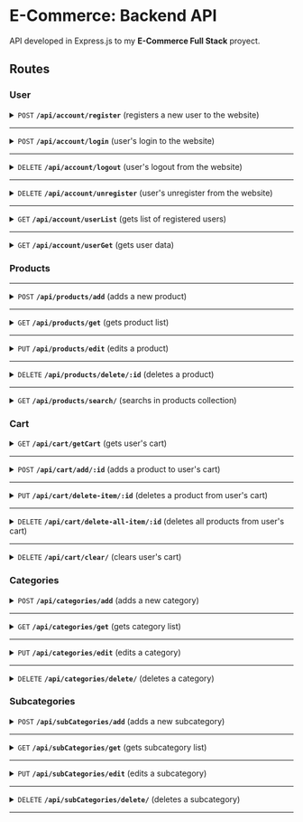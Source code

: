 # E-Commerce: Backend API

API developed in Express.js to my **E-Commerce Full Stack** proyect.

## Routes

### User

<details>
<summary><code>POST</code> <code><b>/api/account/register</b></code> (registers a new user to the website)</summary>

##### Parameters

> | <b>name</b> | <b>type</b> | <b>description</b> | <b>Received in</b> |
> | ----------- | ----------- | ------------------ | ------------------ |
> | username    | required    | User's username    | body               |
> | name        | required    | User's full name   | body               |
> | email       | required    | User's email       | body               |
> | password    | required    | User's password    | body               |
> | avatar      | optional    | User's avatar      | body               |

 </details>

---

<details>
<summary><code>POST</code> <code><b>/api/account/login</b></code> (user's login to the website)</summary>

##### Parameters

> | <b>name</b> | <b>type</b> | <b>description</b>                | <b>Received in</b> |
> | ----------- | ----------- | --------------------------------- | ------------------ |
> | email       | required    | User's email                      | body               |
> | password    | required    | User's password                   | body               |
> | remember    | optional    | If exists, session doesn't expire | body               |

 </details>

---

<details>
<summary><code>DELETE</code> <code><b>/api/account/logout</b></code> (user's logout from the website)</summary>

##### Parameters

> | <b>name</b> | <b>type</b> | <b>description</b> | <b>Received in</b> |
> | ----------- | ----------- | ------------------ | ------------------ |
> | \_id        | required    | User's \_ID        | cookies            |

 </details>

---

<details>
<summary><code>DELETE</code> <code><b>/api/account/unregister</b></code> (user's unregister from the website)</summary>

##### Parameters

> | <b>name</b> | <b>type</b> | <b>description</b> | <b>Received in</b> |
> | ----------- | ----------- | ------------------ | ------------------ |
> | \_id        | required    | User's \_ID        | cookies            |

 </details>

---

<details>
<summary><code>GET</code> <code><b>/api/account/userList</b></code> (gets list of registered users)</summary>

##### Parameters

> | <b>name</b>   | <b>type</b> | <b>description</b>   | <b>Received in</b> |
> | ------------- | ----------- | -------------------- | ------------------ |
> | authorization | required    | User's token (admin) | headers            |

 </details>

---

<details>
<summary><code>GET</code> <code><b>/api/account/userGet</b></code> (gets user data)</summary>

##### Parameters

> | <b>name</b>   | <b>type</b> | <b>description</b> | <b>Received in</b> |
> | ------------- | ----------- | ------------------ | ------------------ |
> | authorization | required    | User's token       | headers            |

 </details>

### Products

---

<details>
<summary><code>POST</code> <code><b>/api/products/add</b></code> (adds a new product)</summary>

##### Parameters

> | <b>name</b>   | <b>type</b> | <b>description</b>               | <b>Received in</b> |
> | ------------- | ----------- | -------------------------------- | ------------------ |
> | authorization | required    | User's token (admin)             | headers            |
> | prod_id       | required    | Product's storage ID.            | body               |
> | name          | required    | Product's name.                  | body               |
> | price         | required    | Product's price.                 | body               |
> | tags          | required    | Product's tags.                  | body               |
> | category      | required    | Product's categories.            | body               |
> | subCategory   | optional    | Product's subcategories.         | body               |
> | desc          | optional    | Product's description.           | body               |
> | img           | required    | Product's image (type and data). | body               |
> | reputation    | optional    | Product's reputation.            | body               |
> | brand         | required    | Product's brand.                 | body               |
> | color         | optional    | Product's color.                 | body               |

 </details>

---

<details>
<summary><code>GET</code> <code><b>/api/products/get</b></code> (gets product list)</summary>

##### Parameters

> | <b>name</b> | <b>type</b> | <b>description</b> | <b>Received in</b> |
> | ----------- | ----------- | ------------------ | ------------------ |
> | None        | required    | N/A                |                    |

 </details>

---

<details>
<summary><code>PUT</code> <code><b>/api/products/edit</b></code> (edits a product)</summary>

##### Parameters

> | <b>name</b>   | <b>type</b> | <b>description</b>               | <b>Received in</b> |
> | ------------- | ----------- | -------------------------------- | ------------------ |
> | authorization | required    | User's token (admin)             | headers            |
> | \_id          | required    | Product's collection ID.         | body               |
> | prod_id       | required    | Product's storage ID.            | body               |
> | name          | required    | Product's name.                  | body               |
> | price         | required    | Product's price.                 | body               |
> | tags          | required    | Product's tags.                  | body               |
> | category      | required    | Product's categories.            | body               |
> | subCategory   | optional    | Product's subcategories.         | body               |
> | desc          | optional    | Product's description.           | body               |
> | img           | required    | Product's image (type and data). | body               |
> | reputation    | optional    | Product's reputation.            | body               |
> | brand         | required    | Product's brand.                 | body               |
> | color         | optional    | Product's color.                 | body               |

 </details>

---

<details>
<summary><code>DELETE</code> <code><b>/api/products/delete/:id</b></code> (deletes a product)</summary>

##### Parameters

> | <b>name</b>   | <b>type</b> | <b>description</b>       | <b>Received in</b> |
> | ------------- | ----------- | ------------------------ | ------------------ |
> | authorization | required    | User's token (admin)     | headers            |
> | id            | required    | Product's collection ID. | params             |

 </details>

---

<details>
<summary><code>GET</code> <code><b>/api/products/search/</b></code> (searchs in products collection)</summary>

##### Parameters

> | <b>name</b>   | <b>type</b> | <b>description</b>   | <b>Received in</b> |
> | ------------- | ----------- | -------------------- | ------------------ |
> | authorization | required    | User's token (admin) | headers            |
> | srch          | required    | Search field.        | query              |
> | ctg           | required    | Search category.     | query              |

 </details>

### Cart

<details>
<summary><code>GET</code> <code><b>/api/cart/getCart</b></code> (gets user's cart)</summary>

##### Parameters

> | <b>name</b>   | <b>type</b> | <b>description</b> | <b>Received in</b> |
> | ------------- | ----------- | ------------------ | ------------------ |
> | authorization | required    | User's token       | headers            |
> | \_id          | required    | User's ID.         | body               |

 </details>

---

<details>
<summary><code>POST</code> <code><b>/api/cart/add/:id</b></code> (adds a product to user's cart)</summary>

##### Parameters

> | <b>name</b>   | <b>type</b> | <b>description</b>    | <b>Received in</b> |
> | ------------- | ----------- | --------------------- | ------------------ |
> | authorization | required    | User's token          | headers            |
> | id            | required    | Product's storage ID. | params             |

 </details>

---

<details>
<summary><code>PUT</code> <code><b>/api/cart/delete-item/:id</b></code> (deletes a product from user's cart)</summary>

##### Parameters

> | <b>name</b>   | <b>type</b> | <b>description</b>    | <b>Received in</b> |
> | ------------- | ----------- | --------------------- | ------------------ |
> | authorization | required    | User's token          | headers            |
> | id            | required    | Product's storage ID. | params             |

 </details>

---

<details>
<summary><code>DELETE</code> <code><b>/api/cart/delete-all-item/:id</b></code> (deletes all products from user's cart)</summary>

##### Parameters

> | <b>name</b>   | <b>type</b> | <b>description</b>    | <b>Received in</b> |
> | ------------- | ----------- | --------------------- | ------------------ |
> | authorization | required    | User's token          | headers            |
> | id            | required    | Product's storage ID. | params             |

 </details>

---

<details>
<summary><code>DELETE</code> <code><b>/api/cart/clear/</b></code> (clears user's cart)</summary>

##### Parameters

> | <b>name</b>   | <b>type</b> | <b>description</b> | <b>Received in</b> |
> | ------------- | ----------- | ------------------ | ------------------ |
> | authorization | required    | User's token       | headers            |

 </details>

### Categories

<details>
<summary><code>POST</code> <code><b>/api/categories/add</b></code> (adds a new category)</summary>

##### Parameters

> | <b>name</b>   | <b>type</b> | <b>description</b>        | <b>Received in</b> |
> | ------------- | ----------- | ------------------------- | ------------------ |
> | authorization | required    | User's token (admin)      | headers            |
> | id            | required    | Category's storage ID.    | body               |
> | name          | required    | Category's name.          | body               |
> | subCategory   | optional    | Category's subcategories. | body               |

 </details>

---

<details>
<summary><code>GET</code> <code><b>/api/categories/get</b></code> (gets category list)</summary>

##### Parameters

> | <b>name</b> | <b>type</b> | <b>description</b> | <b>Received in</b> |
> | ----------- | ----------- | ------------------ | ------------------ |
> | None        | required    | N/A                |                    |

 </details>

---

<details>
<summary><code>PUT</code> <code><b>/api/categories/edit</b></code> (edits a category)</summary>

##### Parameters

> | <b>name</b>   | <b>type</b> | <b>description</b>        | <b>Received in</b> |
> | ------------- | ----------- | ------------------------- | ------------------ |
> | authorization | required    | User's token (admin)      | headers            |
> | \_id          | required    | Category's collection ID. | body               |
> | category      | required    | Category's new data.      | body               |

 </details>

---

<details>
<summary><code>DELETE</code> <code><b>/api/categories/delete/</b></code> (deletes a category)</summary>

##### Parameters

> | <b>name</b>   | <b>type</b> | <b>description</b>        | <b>Received in</b> |
> | ------------- | ----------- | ------------------------- | ------------------ |
> | authorization | required    | User's token (admin)      | headers            |
> | id            | required    | Category's collection ID. | params             |

 </details>

### Subcategories

<details>
<summary><code>POST</code> <code><b>/api/subCategories/add</b></code> (adds a new subcategory)</summary>

##### Parameters

> | <b>name</b>   | <b>type</b> | <b>description</b>        | <b>Received in</b> |
> | ------------- | ----------- | ------------------------- | ------------------ |
> | authorization | required    | User's token (admin)      | headers            |
> | id            | required    | Subcategory's storage ID. | body               |
> | name          | required    | Subcategory's name.       | body               |

 </details>

---

<details>
<summary><code>GET</code> <code><b>/api/subCategories/get</b></code> (gets subcategory list)</summary>

##### Parameters

> | <b>name</b> | <b>type</b> | <b>description</b> | <b>Received in</b> |
> | ----------- | ----------- | ------------------ | ------------------ |
> | None        | required    | N/A                |                    |

 </details>

---

<details>
<summary><code>PUT</code> <code><b>/api/subCategories/edit</b></code> (edits a subcategory)</summary>

##### Parameters

> | <b>name</b>   | <b>type</b> | <b>description</b>           | <b>Received in</b> |
> | ------------- | ----------- | ---------------------------- | ------------------ |
> | authorization | required    | User's token (admin)         | headers            |
> | \_id          | required    | Subcategory's collection ID. | body               |
> | subCategory   | required    | Subcategory's new data.      | body               |

 </details>

---

<details>
<summary><code>DELETE</code> <code><b>/api/subCategories/delete/</b></code> (deletes a subcategory)</summary>

##### Parameters

> | <b>name</b>   | <b>type</b> | <b>description</b>           | <b>Received in</b> |
> | ------------- | ----------- | ---------------------------- | ------------------ |
> | authorization | required    | User's token (admin)         | headers            |
> | id            | required    | Subcategory's collection ID. | query              |

 </details>

---
